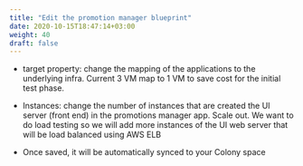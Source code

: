 ```yaml
---
title: "Edit the promotion manager blueprint"
date: 2020-10-15T18:47:14+03:00
weight: 40
draft: false
---
```


* target property: change the mapping of the applications to the underlying infra. Current 3 VM map to 1 VM to save cost for the initial test phase.​

* Instances: change the number of instances that are created the UI server (front end) in the promotions manager app. Scale out. We want to do load testing so we will add more instances of the UI web server that will be load balanced using AWS ELB​

* Once saved, it will be automatically synced to your Colony space